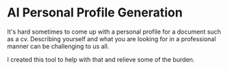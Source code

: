 # AI Personal Profile Generation

It's hard sometimes to come up with a personal profile for a document such as a cv. Describing yourself and what you are looking for in a professional manner can be challenging to us all.

I created this tool to help with that and relieve some of the burden.
